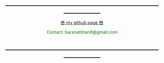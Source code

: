 <center><h2>______________________________________________________________</h2> </center>
<center><a href="https://github.com/Baranbaboli">  😎  my github page  😎</a><p style = "color:green">Contact: baranatlihan9@gmail.com</p></center>
<center><h2>______________________________________________________________</h2> </center>

<!---
Baranbaboli/Baranbaboli is a ✨ special ✨ repository because its `README.md` (this file) appears on your GitHub profile.
You can click the Preview link to take a look at your changes.
--->
